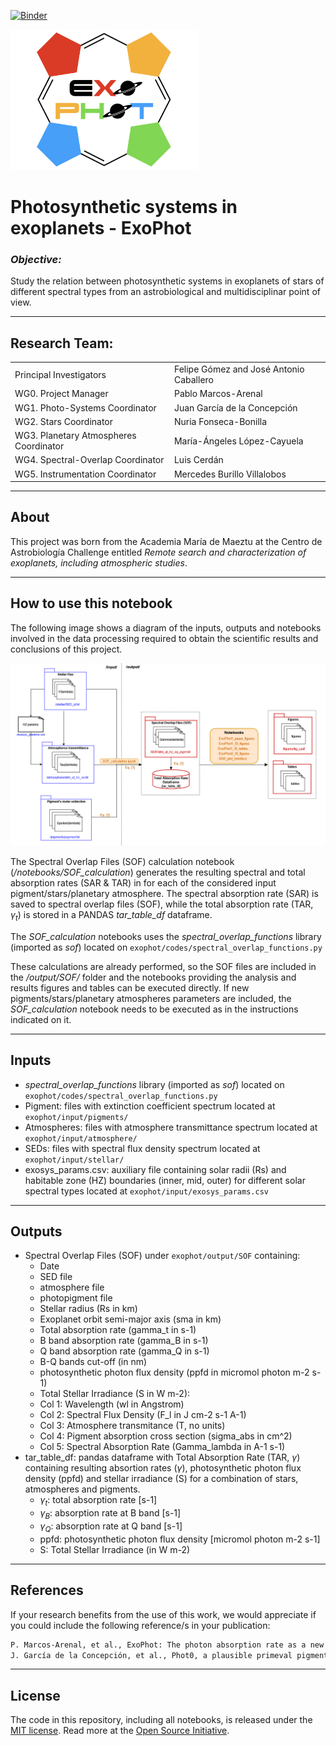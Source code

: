 [![Binder](https://mybinder.org/badge_logo.svg)](https://mybinder.org/v2/gh/ExoPhotProject/ExoPhot/Release)


<img src="images/ExoPhotlogo.png" width="300"/>

# Photosynthetic systems in exoplanets - ExoPhot

### *Objective:*

Study the relation between photosynthetic systems in exoplanets of stars of different
spectral types from an astrobiological and multidisciplinar point of view.

---

## Research Team:

|   |   |
|---|---|
| Principal Investigators | Felipe Gómez and José Antonio Caballero |
| WG0. Project Manager | Pablo Marcos-Arenal |
| WG1. Photo-Systems Coordinator | Juan García de la Concepción |
| WG2. Stars Coordinator | Nuria Fonseca-Bonilla |
| WG3. Planetary Atmospheres Coordinator | María-Ángeles López-Cayuela |
| WG4. Spectral-Overlap Coordinator | Luis Cerdán |
| WG5. Instrumentation Coordinator | Mercedes Burillo Villalobos |

---

## About

This project was born from the Academia María de Maeztu at the Centro de Astrobiología Challenge entitled *Remote search and characterization of exoplanets, including atmospheric studies*.

---

## How to use this notebook

The following image shows a diagram of the inputs, outputs and notebooks involved in the data processing required to obtain the scientific results and conclusions of this project.

![DataProcissingDiagram.png](images/DataProcissingDiagram.png)

The Spectral Overlap Files (SOF) calculation notebook (*/notebooks/SOF_calculation*) generates the resulting spectral and total absorption rates (SAR & TAR) in for each of the considered input pigment/stars/planetary atmosphere. The spectral absorption rate (SAR) is saved to spectral overlap files (SOF), while the total absorption rate (TAR, $\gamma_{t}$) is stored in a PANDAS *tar_table_df* dataframe.

The *SOF_calculation*  notebooks uses the *spectral_overlap_functions* library (imported as *sof*) located on `exophot/codes/spectral_overlap_functions.py`

These calculations are already performed, so the SOF files are included in the */output/SOF/*  folder and the notebooks providing the analysis and results figures and tables can be executed directly. If new pigments/stars/planetary atmospheres parameters are included, the *SOF_calculation* notebook needs to be executed as in the instructions indicated on it.

---

## Inputs

- *spectral_overlap_functions* library (imported as *sof*) located on `exophot/codes/spectral_overlap_functions.py`
- Pigment: files with extinction coefficient spectrum located at `exophot/input/pigments/`
- Atmospheres: files with atmosphere transmittance spectrum located at `exophot/input/atmosphere/`
- SEDs: files with spectral flux density spectrum located at `exophot/input/stellar/`
- exosys_params.csv: auxiliary file containing solar radii (Rs) and habitable zone (HZ) boundaries (inner, mid, outer) for different solar spectral types located at `exophot/input/exosys_params.csv`

---

## Outputs

- Spectral Overlap Files (SOF) under `exophot/output/SOF` containing:
    - Date
    - SED file
    - atmosphere file
    - photopigment file
    - Stellar radius (Rs in km)
    - Exoplanet orbit semi-major axis (sma in km)
    - Total absorption rate (gamma_t in s-1)
    - B band absorption rate (gamma_B in s-1)
    - Q band absorption rate (gamma_Q in s-1)
    - B-Q bands cut-off (in nm)
    - photosynthetic photon flux density (ppfd in micromol photon m-2 s-1)
    - Total Stellar Irradiance (S in W m-2):
    * Col 1: Wavelength (wl in Angstrom)
    * Col 2: Spectral Flux Density (F_l in J cm-2 s-1 A-1)
    * Col 3: Atmosphere transmitance (T, no units)
    * Col 4: Pigment absorption cross section (sigma_abs in cm^2)
    * Col 5: Spectral Absorption Rate (Gamma_lambda in A-1 s-1)
- tar_table_df: pandas dataframe with Total Absorption Rate (TAR, $\gamma$)
containing resulting absortion rates ($\gamma$), photosynthetic photon flux density (ppfd) and stellar irradiance (S) for a combination of stars, atmospheres and pigments.
    - $\gamma_t$: total absorption rate [s-1]
    - $\gamma_B$: absorption rate at B band [s-1]
    - $\gamma_Q$: absorption rate at Q band [s-1]
    - ppfd: photosynthetic photon flux density [micromol photon m-2 s-1]
    - S: Total Stellar Irradiance (in W m-2)

---

## References

If your research benefits from the use of this work, we would appreciate if you could include the following reference/s in your publication:

```markdown
P. Marcos-Arenal, et al., ExoPhot: The photon absorption rate as a new metric for quantifying the exoplanetary photosynthetic activity fitness, Universe 8(12), 624 (2022)
J. García de la Concepción, et al., Phot0, a plausible primeval pigment on earth and rocky exoplanets, Phys. Chem. Chem. Phys., 24, 16979-16987 (2022)
```

---

## License

The code in this repository, including all  notebooks, is released under the [MIT license](notion://www.notion.so/LICENSE-CODE). Read more at the [Open Source Initiative](https://opensource.org/licenses/MIT).